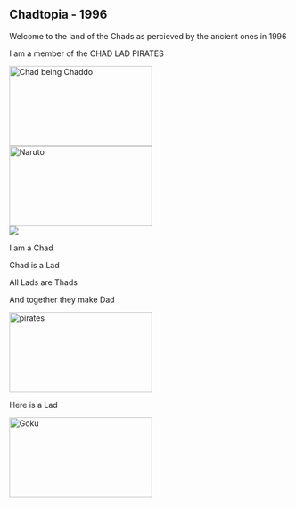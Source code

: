 ## Chadtopia - 1996

Welcome to the land of the Chads as percieved by the ancient ones in 1996




I am a member of the CHAD LAD PIRATES

<img src = "https://i.redd.it/30njfs9li5u51.jpg" alt = "Chad being Chaddo" width = "256px" height = "144px"/>

<img src = "https://media0.giphy.com/media/JRlqKEzTDKci5JPcaL/200.gif" alt = "Naruto" width = "256px" height = "144px"/>
<div id="logo">
    <Link href="static\style.css" type="text/css" rel="stylesheet">
        <img src="https://media0.giphy.com/media/JRlqKEzTDKci5JPcaL/200.gif" />
    </Link>
</div>

I am a Chad

Chad is a Lad

All Lads are Thads

And together they make Dad

<img src = "https://media.tenor.com/images/62e0245fa57be393e81726c60e58bffd/tenor.gif" alt = "pirates" width = "256px" height = "144px"/>

Here is a Lad

<img src = "https://thumbs.gfycat.com/GrotesqueGorgeousAmurratsnake-max-1mb.gif" alt = "Goku" width = "256px" height = "144px"/>
